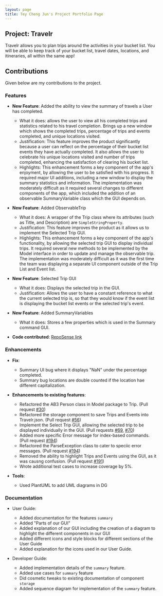 ```yaml
---
layout: page 
title: Tey Cheng Jun's Project Portfolio Page
---
```


## Project: Travelr
Travelr allows you to plan trips around the activities in your bucket list. You will be able to keep track of your bucket list, travel dates, locations, and itineraries, all within the same app!

## Contributions

Given below are my contributions to the project.

### Features

* **New Feature**: Added the ability to view the summary of travels a User has completed.
  * What it does: allows the user to view all his completed trips and statistics related to his travel completion. Brings up a new window which shows the completed trips, percentage of trips and events completed, and unique locations visited.
  * Justification: This feature improves the product significantly because a user can reflect on the percentage of their bucket list events they have actually completed. It also allows the user to celebrate his unique locations visited and number of trips completed, enhancing the satisfaction of clearing his bucket list.
  * Highlights: This enhancement forms a key component of the app's enjoyment, by allowing the user to be satisfied with his progress. It required major UI additions, including a new window to display the summary statistics and information. The implementation was moderately difficult as it required several changes to different components of the app, which included the addition of an observable SummaryVariable class which the GUI depends on.

* **New Feature**: Added ObservableTrip
  * What it does: A wrapper of the Trip class where its attributes (such as Title, and Description) are `SimpleStringProperty`.
  * Justification: This feature improves the product as it allows us to implement the Selected Trip GUI. 
  * Highlights: This enhancement forms a key component of the app's functionality, by allowing the selected trip GUI to display individual trips. It required several new methods to be implemented by the Model interface in order to update and manage the observable trip. The implementation was moderately difficult as it was the first time the team was displaying a separate UI component outside of the Trip List and Event list.

* **New Feature**: Selected Trip GUI
  * What it does: Displays the selected trip in the GUI.
  * Justification: Allows the user to have a constant reference to what the current selected trip is, so that they would know if the event list is displaying the bucket list events or the selected trip's event.

* **New Feature**: Added SummaryVariables
  * What it does: Stores a few properties which is used in the Summary command GUI.

* **Code contributed**: [RepoSense link](https://nus-cs2103-ay2223s1.github.io/tp-dashboard/?search=cjun1039&breakdown=true)

### Enhancements

* **Fix**: 
  * Summary UI bug where it displays "NaN" under the percentage completed.
  * Summary bug locations are double counted if the location hae different capitalization.

* **Enhancements to existing features**:
  * Refactored the AB3 Person class in Model package to Trip. (Pull request [\#30](https://github.com/AY2223S1-CS2103T-W17-1/tp/pull/30))
  * Refactored the storage component to save Trips and Events into Travelr.json. (Pull request [\#56](https://github.com/AY2223S1-CS2103T-W17-1/tp/pull/56))
  * Implement the Select Trip GUI, allowing the selected trip to be displayed individually in the GUI. (Pull requests [\#69](https://github.com/AY2223S1-CS2103T-W17-1/tp/pull/69), [\#70](https://github.com/AY2223S1-CS2103T-W17-1/tp/pull/70))
  * Added more specific Error message for index-based commands. (Pull request [\#194](https://github.com/AY2223S1-CS2103T-W17-1/tp/pull/194))
  * Refactored the ParseException class to cater to speciic error messages. (Pull request [\#194](https://github.com/AY2223S1-CS2103T-W17-1/tp/pull/194))
  * Removed the ability to highlight Trips and Events using the GUI, as it was causng confusion. (Pull request [\#191](https://github.com/AY2223S1-CS2103T-W17-1/tp/pull/191))
  * Wrote additional test cases to increase coverage by 5%.

* **Tools**:
  * Used PlantUML to add UML diagrams in DG

### Documentation

  * User Guide:
    * Added documentation for the features `summary`
    * Added "Parts of our GUI"
    * Added explanation of our GUI including the creation of a diagram to highlight the different components in our GUI
    * Added different icons and style blocks for different sections of the User Guide
    * Added explanation for the icons used in our User Guide.

  * Developer Guide:
    * Added implementation details of the `summary` feature.
    * Added use cases for `summary` feature
    * Did cosmetic tweaks to existing documentation of component `storage`
    * Added sequence diagram for implementation of the `summary` feature.

